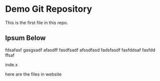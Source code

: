 # Demo Git Repository

This is the first file in this repo.

## Ipsum Below

fdsafasf gasgsadf afasdff fasdfsadf afssdfasd
fadsfasdf fasfddsaf
fasfdd 
ffsaf

inde.x

here are the files in website
